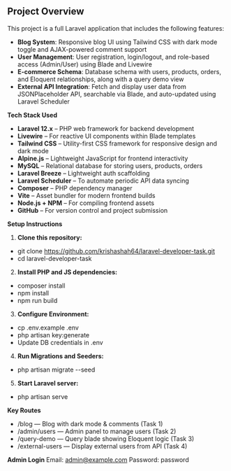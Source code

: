## Project Overview

This project is a full Laravel application that includes the following features:

- **Blog System**: Responsive blog UI using Tailwind CSS with dark mode toggle and AJAX-powered comment support  
- **User Management**: User registration, login/logout, and role-based access (Admin/User) using Blade and Livewire  
- **E-commerce Schema**: Database schema with users, products, orders, and Eloquent relationships, along with a query demo view  
- **External API Integration**: Fetch and display user data from JSONPlaceholder API, searchable via Blade, and auto-updated using Laravel Scheduler

**Tech Stack Used**
- **Laravel 12.x** – PHP web framework for backend development  
- **Livewire** – For reactive UI components within Blade templates  
- **Tailwind CSS** – Utility-first CSS framework for responsive design and dark mode  
- **Alpine.js** – Lightweight JavaScript for frontend interactivity  
- **MySQL** – Relational database for storing users, products, orders  
- **Laravel Breeze** – Lightweight auth scaffolding  
- **Laravel Scheduler** – To automate periodic API data syncing  
- **Composer** – PHP dependency manager  
- **Vite** – Asset bundler for modern frontend builds  
- **Node.js + NPM** – For compiling frontend assets  
- **GitHub** – For version control and project submission

**Setup Instructions**
1. **Clone this repository:**
- git clone https://github.com/krishashah64/laravel-developer-task.git
- cd laravel-developer-task

2. **Install PHP and JS dependencies:**

- composer install
- npm install
- npm run build

3. **Configure Environment:**
- cp .env.example .env
- php artisan key:generate
- Update DB credentials in .env

4. **Run Migrations and Seeders:**
- php artisan migrate --seed

5. **Start Laravel server:**
- php artisan serve

**Key Routes**
- /blog — Blog with dark mode & comments (Task 1)
- /admin/users — Admin panel to manage users (Task 2)
- /query-demo — Query blade showing Eloquent logic (Task 3)
- /external-users — Display external users from API (Task 4)


**Admin Login**
Email: admin@example.com
Password: password
